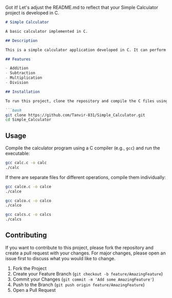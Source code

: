 Got it! Let's adjust the README.md to reflect that your Simple Calculator project is developed in C.

```markdown
# Simple Calculator

A basic calculator implemented in C.

## Description

This is a simple calculator application developed in C. It can perform basic arithmetic operations like addition, subtraction, multiplication, and division.

## Features

- Addition
- Subtraction
- Multiplication
- Division

## Installation

To run this project, clone the repository and compile the C files using a C compiler.

```bash
git clone https://github.com/Tanvir-831/Simple_Calculator.git
cd Simple_Calculator
```

## Usage

Compile the calculator program using a C compiler (e.g., `gcc`) and run the executable:

```bash
gcc calc.c -o calc
./calc
```

If there are separate files for different operations, compile them individually:

```bash
gcc calce.c -o calce
./calce

gcc calco.c -o calco
./calco

gcc calcs.c -o calcs
./calcs
```

## Contributing

If you want to contribute to this project, please fork the repository and create a pull request with your changes. For major changes, please open an issue first to discuss what you would like to change.

1. Fork the Project
2. Create your Feature Branch (`git checkout -b feature/AmazingFeature`)
3. Commit your Changes (`git commit -m 'Add some AmazingFeature'`)
4. Push to the Branch (`git push origin feature/AmazingFeature`)
5. Open a Pull Request

